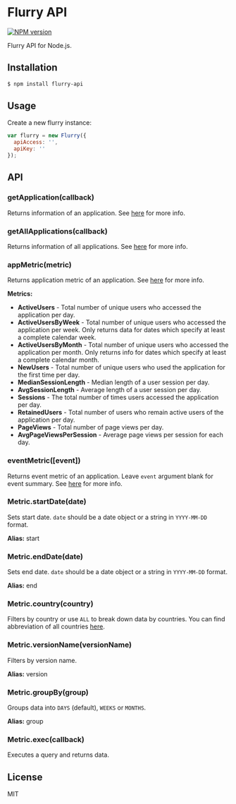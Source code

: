 # Flurry API

[![NPM version](https://badge.fury.io/js/flurry-api.svg)](http://badge.fury.io/js/flurry-api)

Flurry API for Node.js.

## Installation

``` bash
$ npm install flurry-api 
```

## Usage

Create a new flurry instance:

``` js
var flurry = new Flurry({
  apiAccess: '',
  apiKey: ''
});
```

## API

### getApplication(callback)

Returns information of an application. See [here][AppInfo] for more info.

### getAllApplications(callback)

Returns information of all applications. See [here][AppInfo] for more info.

### appMetric(metric)

Returns application metric of an application. See [here][AppMetrics] for more info.

**Metrics:**

- **ActiveUsers** - Total number of unique users who accessed the application per day.
- **ActiveUsersByWeek** - Total number of unique users who accessed the application per week. Only returns data for dates which specify at least a complete calendar week.
- **ActiveUsersByMonth** - Total number of unique users who accessed the application per month. Only returns info for dates which specify at least a complete calendar month.
- **NewUsers** - Total number of unique users who used the application for the first time per day.
- **MedianSessionLength** - Median length of a user session per day.
- **AvgSessionLength** - Average length of a user session per day.
- **Sessions** - The total number of times users accessed the application per day.
- **RetainedUsers** - Total number of users who remain active users of the application per day.
- **PageViews** - Total number of page views per day.
- **AvgPageViewsPerSession** - Average page views per session for each day.

### eventMetric([event])

Returns event metric of an application. Leave `event` argument blank for event summary. See [here][EventMetrics] for more info.

### Metric.startDate(date)

Sets start date. `date` should be a date object or a string in `YYYY-MM-DD` format.

**Alias:** start

### Metric.endDate(date)

Sets end date. `date` should be a date object or a string in `YYYY-MM-DD` format.

**Alias:** end

### Metric.country(country)

Filters by country or use `ALL` to break down data by countries. You can find abbreviation of all countries [here](http://support.flurry.com/index.php?title=Countries).

### Metric.versionName(versionName)

Filters by version name.

**Alias:** version

### Metric.groupBy(group)

Groups data into `DAYS` (default), `WEEKS` or `MONTHS`.

**Alias:** group

### Metric.exec(callback)

Executes a query and returns data.

## License

MIT

[AppMetrics]: http://support.flurry.com/index.php?title=API/Code
[AppInfo]: http://support.flurry.com/index.php?title=API/Code/AppInfo
[EventMetrics]: http://support.flurry.com/index.php?title=API/Code/EventMetrics